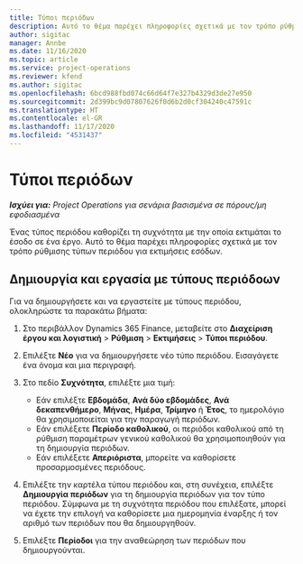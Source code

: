```yaml
---
title: Τύποι περιόδων
description: Αυτό το θέμα παρέχει πληροφορίες σχετικά με τον τρόπο ρύθμισης τύπων περιόδου για εκτιμήσεις εσόδων.
author: sigitac
manager: Annbe
ms.date: 11/16/2020
ms.topic: article
ms.service: project-operations
ms.reviewer: kfend
ms.author: sigitac
ms.openlocfilehash: 6bcd988fbd074c66d64f7e327b4329d3de27e950
ms.sourcegitcommit: 2d399bc9d07807626f0d6b2d0cf304240c47591c
ms.translationtype: HT
ms.contentlocale: el-GR
ms.lasthandoff: 11/17/2020
ms.locfileid: "4531437"
---
```

# <a name="period-types"></a>Τύποι περιόδων

_**Ισχύει για:** Project Operations για σενάρια βασισμένα σε πόρους/μη εφοδιασμένα_

Ένας τύπος περιόδου καθορίζει τη συχνότητα με την οποία εκτιμάται το έσοδο σε ένα έργο. Αυτό το θέμα παρέχει πληροφορίες σχετικά με τον τρόπο ρύθμισης τύπων περιόδου για εκτιμήσεις εσόδων. 

## <a name="create-and-work-with-period-types"></a>Δημιουργία και εργασία με τύπους περιόδοων
Για να δημιουργήσετε και να εργαστείτε με τύπους περιόδου, ολοκληρώστε τα παρακάτω βήματα:

1. Στο περιβάλλον Dynamics 365 Finance, μεταβείτε στο **Διαχείριση έργου και λογιστική** > **Ρύθμιση** > **Εκτιμήσεις** > **Τύποι περιόδου**.
2. Επιλέξτε **Νέο** για να δημιουργήσετε νέο τύπο περιόδου. Εισαγάγετε ένα όνομα και μια περιγραφή.
3. Στο πεδίο **Συχνότητα**, επιλέξτε μια τιμή:

    - Εάν επιλέξτε **Εβδομάδα**, **Ανά δύο εβδομάδες**, **Ανά δεκαπενθήμερο**, **Μήνας**, **Ημέρα**, **Τρίμηνο** ή **Έτος**, το ημερολόγιο θα χρησιμοποιείται για την παραγωγή περιόδων. 
    - Εάν επιλέξετε **Περίοδο καθολικού**, οι περιόδοι καθολικού από τη ρύθμιση παραμέτρων γενικού καθολικού θα χρησιμοποιηθούν για τη δημιουργία περιόδων.
    - Εάν επιλέξετε **Απεριόριστα**, μπορείτε να καθορίσετε προσαρμοσμένες περιόδους.
4. Επιλέξτε την καρτέλα τύπου περιόδου και, στη συνέχεια, επιλέξτε **Δημιουργία περιόδων** για τη δημιουργία περιόδων για τον τύπο περιόδου. Σύμφωνα με τη συχνότητα περιόδου που επιλέξατε, μπορεί να έχετε την επιλογή να καθορίσετε μια ημερομηνία έναρξης ή τον αριθμό των περιόδων που θα δημιουργηθούν.
5. Επιλέξτε **Περίοδοι** για την αναθεώρηση των περιόδων που δημιουργούνται.

